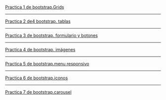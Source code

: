 <a href="https://cruzgam.github.io/gema.html">Practica 1 de bootstrap.Grids</a>
<hr>
<a href="https://cruzgam.github.io/adritabla.html">Practica 2 de4 bootstrap. tablas</a>
<hr>
<a href="https://cruzgam.github.io/formularioyboton.html">Practica 3 de bootstrap. formulario y botones</a>
<hr>
<a href="https://cruzgam.github.io/adri1.html">Practica 4 de bootstrap. imágenes</a>
<hr>
<a href="https://cruzgam.github.io/menu.html">Practica 5 de bootstrap.menu responsivo</a>
<hr>
<a href="https://cruzgam.github.io/iconos.html">Practica 6 de bootstrap.iconos</a>
<hr>
<a href="https://cruzgam.github.io/carousel.html">Practica 7 de bootstrap.carousel</a>

